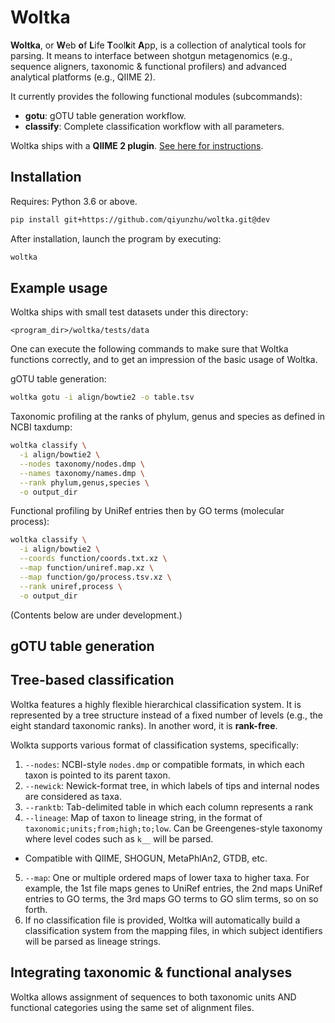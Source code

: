 # Woltka

**Woltka**, or **W**eb **o**f **L**ife **T**ool**k**it **A**pp, is a collection of analytical tools for parsing. It means to interface between shotgun metagenomics (e.g., sequence aligners, taxonomic & functional profilers) and advanced analytical platforms (e.g., QIIME 2).

It currently provides the following functional modules (subcommands):

- **gotu**: gOTU table generation workflow.
- **classify**: Complete classification workflow with all parameters.

Woltka ships with a **QIIME 2 plugin**. [See here for instructions](q2).


## Installation

Requires: Python 3.6 or above.

```bash
pip install git+https://github.com/qiyunzhu/woltka.git@dev
```

After installation, launch the program by executing:

```bash
woltka
```


## Example usage

Woltka ships with small test datasets under this directory:

```
<program_dir>/woltka/tests/data
```

One can execute the following commands to make sure that Woltka functions correctly, and to get an impression of the basic usage of Woltka.

gOTU table generation:

```bash
woltka gotu -i align/bowtie2 -o table.tsv
```

Taxonomic profiling at the ranks of phylum, genus and species as defined in NCBI taxdump:

```bash
woltka classify \
  -i align/bowtie2 \
  --nodes taxonomy/nodes.dmp \
  --names taxonomy/names.dmp \
  --rank phylum,genus,species \
  -o output_dir
```

Functional profiling by UniRef entries then by GO terms (molecular process):

```bash
woltka classify \
  -i align/bowtie2 \
  --coords function/coords.txt.xz \
  --map function/uniref.map.xz \
  --map function/go/process.tsv.xz \
  --rank uniref,process \
  -o output_dir
```


(Contents below are under development.)

## gOTU table generation

## Tree-based classification

Woltka features a highly flexible hierarchical classification system. It is represented by a tree structure instead of a fixed number of levels (e.g., the eight standard taxonomic ranks). In another word, it is **rank-free**.

Wolkta supports various format of classification systems, specifically:

1. `--nodes`: NCBI-style `nodes.dmp` or compatible formats, in which each taxon is pointed to its parent taxon.
2. `--newick`: Newick-format tree, in which labels of tips and internal nodes are considered as taxa.
3. `--ranktb`: Tab-delimited table in which each column represents a rank
4. `--lineage`: Map of taxon to lineage string, in the format of `taxonomic;units;from;high;to;low`. Can be Greengenes-style taxonomy where level codes such as `k__` will be parsed.
  - Compatible with QIIME, SHOGUN, MetaPhlAn2, GTDB, etc.
5. `--map`: One or multiple ordered maps of lower taxa to higher taxa. For example, the 1st file maps genes to UniRef entries, the 2nd maps UniRef entries to GO terms, the 3rd maps GO terms to GO slim terms, so on so forth.
6. If no classification file is provided, Woltka will automatically build a classification system from the mapping files, in which subject identifiers will be parsed as lineage strings.

## Integrating taxonomic & functional analyses

Woltka allows assignment of sequences to both taxonomic units AND functional categories using the same set of alignment files.
